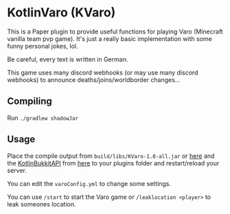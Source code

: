 # KotlinVaro (KVaro)

This is a Paper plugin to provide useful functions for playing Varo (Minecraft vanilla team pvp game). It's just a really basic implementation with some funny personal jokes, lol.

Be careful, every text is written in German.

This game uses many discord webhooks (or may use many discord webhooks) to announce deaths/joins/worldborder changes...

## Compiling
Run `./gradlew shadowJar`

## Usage
Place the compile output from `build/libs/KVaro-1.0-all.jar` or [here](https://github.com/MrKinau/KVaro/releases/latest) and the [KotlinBukkitAPI](https://github.com/DevSrSouza/KotlinBukkitAPI) from [here](http://jenkins.devsrsouza.com.br/job/KotlinBukkitAPI/) to your plugins folder and restart/reload your server.

You can edit the `varoConfig.yml` to change some settings.

You can use `/start` to start the Varo game or `/leaklocation <player>` to leak someones location.
